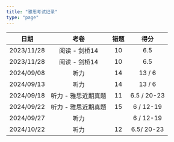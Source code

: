 ```yaml
---
title: "雅思考试记录"
type: "page"
---
```


|日期         | 考卷                 | 错题    |  得分         | 
|:----------:|:--------------------:|:-------:|:-------------:|
|2023/11/28  | 阅读 - 剑桥14         | 10      |   6.5       |
|2023/11/28  | 阅读 - 剑桥14         | 10      |   6.5       |
|2024/09/08  | 听力                 | 14      | 13  / 6       |
|2024/09/13  | 听力                 | 14      | 13 / 6        |
|2024/09/18  | 听力 - 雅思近期真题   | 11      | 6.5 / 20-23   |
|2024/09/22  | 听力 - 雅思近期真题   | 15      | 6 / 12-19     |
|2024/09/27  | 听力                 |         | 6 / 12-19     |
|2024/10/22  | 听力                 | 12      | 6.5/ 20-23     |